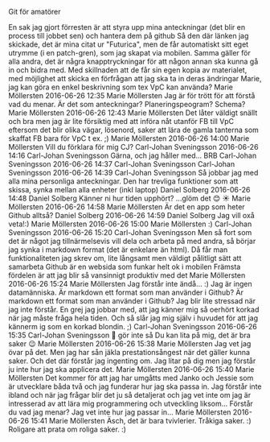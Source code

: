 Git för amatörer

En sak jag gjort förresten är att styra upp mina anteckningar (det blir en process till jobbet sen) och hantera dem på github
Så den där länken jag skickade, det är mina citat ur "Futurica", men de får automatiskt sitt eget utrymme (i en patch-gren), som jag skapat via mobilen.
Samma gäller för alla andra, det är några knapptryckningar för att någon annan ska kunna gå in och bidra med. Med skillnaden att de får sin egen kopia av materialet, med möjlighet att skicka en förfrågan att jag ska ta in deras ändringar
Marie, jag kan göra en enkel beskrivning som tex VpC kan använda?
Marie Möllersten
2016-06-26 12:35
Marie Möllersten
Jag är för trött för att förstå vad du menar. Är det som anteckningar? Planeringspeogram? Schema?
Marie Möllersten
2016-06-26 12:43
Marie Möllersten
Det låter väldigt snällt och bra men jag är lite försiktig med att införa nåt utanför FB till VpC eftersom det blir olika vägar, lösenord, saker att lära de gamla tanterna som skaffat FB bara för VpC t ex. ;)
Marie Möllersten
2016-06-26 14:00
Marie Möllersten
Vill du förklara för mig CJ?
Carl-Johan Sveningsson
2016-06-26 14:16
Carl-Johan Sveningsson
Gärna, och jag håller med... BRB
Carl-Johan Sveningsson
2016-06-26 14:37
Carl-Johan Sveningsson
Carl-Johan Sveningsson
2016-06-26 14:39
Carl-Johan Sveningsson
Så jobbar jag med alla mina personliga anteckningar. Den har trevliga funktioner som att skissa, synka mellan alla enheter (inkl laptop)
Daniel Solberg
2016-06-26 14:48
Daniel Solberg
Känner ni hur tiden upphört?
...glöm det
😊
☀️
Marie Möllersten
2016-06-26 14:58
Marie Möllersten
Är det en app som heter Github alltså?
Daniel Solberg
2016-06-26 14:59
Daniel Solberg
Jag vill oxå veta!:)
Marie Möllersten
2016-06-26 15:00
Marie Möllersten
:)
Carl-Johan Sveningsson
2016-06-26 15:20
Carl-Johan Sveningsson
Men så fort som det är något jag tillnärmelsevis vill dela och arbeta på med andra, så börjar jag synka i markdown format (det är enkelare än html). Då får man funktionaliteten jag skrev om, lite långsamt men väldigt pålitligt sätt att samarbeta
Github är en websida som funkar helt ok i mobilen
Främsta fördelen är att jag blir så vansinnigt produktiv med det
Marie Möllersten
2016-06-26 15:24
Marie Möllersten
Jag förstår inte ändå... :) Jag är ingen datamänniska.
Är markdown ett format som man använder i Github?
Är markdown ett format som man använder i Github?
Jag blir lite stressad när jag inte förstår. En grej jag jobbar med, att jag känner mig så oerhört korkad när jag måste fråga hela tiden. Och så slår jag mig själv i huvudet för att jag kännerm ig som en korkad blondin. ;)
Carl-Johan Sveningsson
2016-06-26 15:35
Carl-Johan Sveningsson
💋 gör inte så
Du kan lita på mig, det är bra saker 😉
Marie Möllersten
2016-06-26 15:38
Marie Möllersten
Jag vet jag övar på det. Men jag har sån jäkla prestationsångest när det gäller kunna saker. Och det där förstår jag ingenting om. Jag litar på dig men jag förstår ju inte hur jag ska applicera det.
Marie Möllersten
2016-06-26 15:40
Marie Möllersten
Det kommer för att jag har umgåtts med Janko och Jessie som är utvecklare båda två och jag funderar hur jag ska passa in. Jag förstår inte ibland och när jag frågar blir det ju så detaljerat och jag vet inte om jag är intresserad av att lära mig programmering och utveckling liksom... Förstår du vad jag menar? Jag vet inte hur jag passar in...
Marie Möllersten
2016-06-26 15:41
Marie Möllersten
Äsch, det är bara tvivlerier. Tråkiga saker. :) Roligare att prata om roliga saker. :)